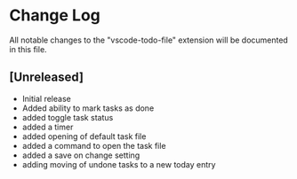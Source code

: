 # Change Log

All notable changes to the "vscode-todo-file" extension will be documented in this file.

## [Unreleased]
- Initial release
- Added ability to mark tasks as done 
- added toggle task status
- added a timer 
- added opening of default task file 
- added a command to open the task file
- added a save on change setting
- adding moving of undone tasks to a new today entry